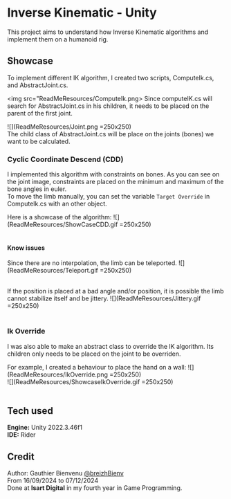
# Inverse Kinematic - Unity

This project aims to understand how Inverse Kinematic algorithms and implement them on a humanoid rig.


## Showcase

To implement different IK algorithm, I created two scripts, ComputeIk.cs, and AbstractJoint.cs.

<img src="ReadMeResources/ComputeIk.png>
Since computeIK.cs will search for AbstractJoint.cs in his children, it needs to be placed on the parent of the first joint.

![](ReadMeResources/Joint.png =250x250)<br/>
The child class of AbstractJoint.cs will be place on the joints (bones) we want to be calculated.


### Cyclic Coordinate Descend (CDD)

I implemented this algorithm with constraints on bones. As you can see on the joint image, constraints are placed on the minimum and maximum of the bone angles in euler.<br/>
To move the limb manually, you can set the variable ```Target Override``` in ComputeIk.cs with an other object.

Here is a showcase of the algorithm: 
![](ReadMeResources/ShowCaseCDD.gif =250x250)<br/> 


#### Know issues

Since there are no interpolation, the limb can be teleported.
![](ReadMeResources/Teleport.gif =250x250)<br/> 

If the position is placed at a bad angle and/or position, it is possible the limb cannot stabilize itself and be jittery.
![](ReadMeResources/Jittery.gif =250x250)<br/> 


### Ik Override

I was also able to make an abstract class to override the IK algorithm. Its children only needs to be placed on the joint to be overriden.

For example, I created a behaviour to place the hand on a wall:
![](ReadMeResources/IkOverride.png =250x250)<br/>
![](ReadMeResources/ShowcaseIkOverride.gif =250x250)<br/> 


## Tech used

**Engine:** Unity 2022.3.46f1 </br>
**IDE:** Rider


## Credit

Author: Gauthier Bienvenu [@breizhBienv](https://www.github.com/breizhBienv)</br>
From 16/09/2024 to 07/12/2024 </br>
Done at **Isart Digital** in my fourth year in Game Programming.
